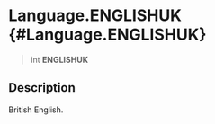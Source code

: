 Language.ENGLISHUK {#Language.ENGLISHUK}
==================

> int **ENGLISHUK**

Description
-----------

British English.
